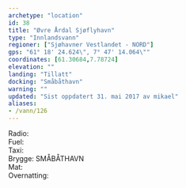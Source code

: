 ```yaml
---
archetype: "location"
id: 38
title: "Øvre Årdal Sjøflyhavn"
type: "Innlandsvann"
regioner: ["Sjøhavner Vestlandet - NORD"]
gps: "61° 18' 24.624\", 7° 47' 14.064\""
coordinates: [61.30684,7.78724]
elevation: ""
landing: "Tillatt"
docking: "Småbåthavn"
warning: ""
updated: "Sist oppdatert 31. mai 2017 av mikael"
aliases:
- /vann/126
---
```


Radio:\
Fuel:\
Taxi:\
Brygge: SMÅBÅTHAVN\
Mat:\
Overnatting:
